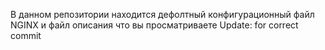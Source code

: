 В данном репозитории находится дефолтный конфигурационный файл NGINX и файл описания что вы просматриваете
Update: for correct commit